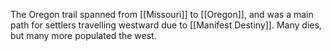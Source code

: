 The Oregon trail spanned from [[Missouri]] to [[Oregon]], and was a main path for settlers travelling westward due to [[Manifest Destiny]]. Many dies, but many more populated the west.